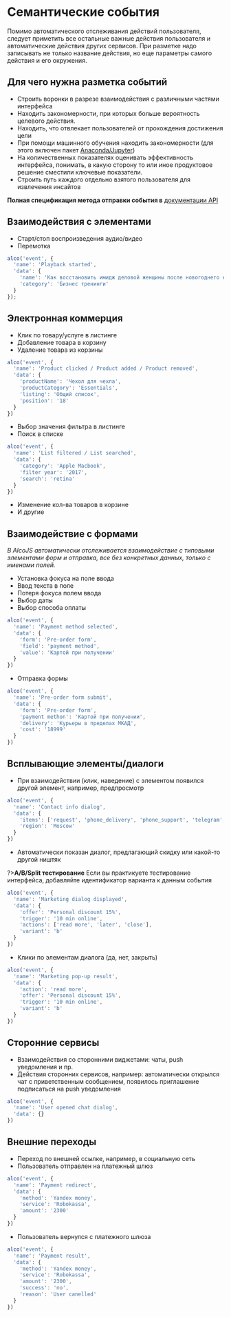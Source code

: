 # Семантические события

Помимо автоматического отслеживания действий пользователя, следует приметить все остальные важные действия пользователя и автоматические действия других сервисов.
При разметке надо записывать не только название действия, но еще параметры самого действия и его окружения.

## Для чего нужна разметка событий

* Строить воронки в разрезе взаимодействия с различными частями интерфейса
* Находить закономерности, при которых больше вероятность целевого действия.
* Находить, что отвлекает пользователей от прохождения достижения цели
* При помощи машинного обучения находить закономерности (для этого включен пакет [Anaconda/Jupyter](data-tools-jupyter))
* На количественных показателях оценивать эффективность интерфейса, понимать, в какую сторону то или иное продуктовое решение сместили ключевые показатели.
* Строить путь каждого отдельно взятого пользователя для извлечения инсайтов

**Полная спецификация метода отправки события в** [документации API](alcojs-methods?id=%d0%9e%d1%82%d0%bf%d1%80%d0%b0%d0%b2%d0%ba%d0%b0-%d1%81%d0%be%d0%b1%d1%8b%d1%82%d0%b8%d0%b9)

## Взаимодействия с элементами

- Старт/стоп воспроизведения аудио/видео
- Перемотка

```javascript
alco('event', {
  'name': 'Playback started',
  'data': {
    'name': 'Как восстановить имидж деловой женщины после новогоднего корпоратива',
    'category': 'Бизнес тренинги'
  }
});
```

## Электронная коммерция 

- Клик по товару/услуге в листинге
- Добавление товара в корзину
- Удаление товара из корзины

```javascript
alco('event', {
  'name': 'Product clicked / Product added / Product removed',
  'data': {
    'productName': 'Чехол для чехла',
    'productCategory': 'Essentials',
    'listing': 'Общий список',
    'position': '18'
  }
})
```

- Выбор значения фильтра в листинге
- Поиск в списке

```javascript
alco('event', {
  'name': 'List filtered / List searched',
  'data': {
    'category': 'Apple Macbook',
    'filter year': '2017',
    'search': 'retina'
  }
})
```

- Изменение кол-ва товаров в корзине
- И другие

## Взаимодействие с формами

_В AlcoJS автоматически отслеживается взаимодействие с типовыми элементами форм и отправка,
все без конкретных данных, только с именами полей._

- Установка фокуса на поле ввода
- Ввод текста в поле
- Потеря фокуса полем ввода
- Выбор даты
- Выбор способа оплаты

```javascript
alco('event', {
  'name': 'Payment method selected',
  'data': {
    'form': 'Pre-order form',
    'field': 'payment method',
    'value': 'Картой при получении'
  }
})
```

- Отправка формы

```javascript
alco('event', {
  'name': 'Pre-order form submit',
  'data': {
    'form': 'Pre-order form',
    'payment methon': 'Картой при получении',
    'delivery': 'Курьеры в пределах МКАД',
    'cost': '18999'
  }
})
```

## Всплывающие элементы/диалоги

- При взаимодействии (клик, наведение) с элементом появился другой элемент, например, предпросмотр







```javascript
alco('event', {
  'name': 'Contact info dialog',
  'data': {
    'items': ['request', 'phone_delivery', 'phone_support', 'telegram', 'whatsapp'],
    'region': 'Moscow'
  }
})
```

- Автоматически показан диалог, предлагающий скидку или какой-то другой ништяк

?>**A/B/Split тестирование** Если вы практикуете тестирование интерфейса, добавляйте идентификатор варианта к данным события 


```javascript
alco('event', {
  'name': 'Marketing dialog displayed',
  'data': {
    'offer': 'Personal discount 15%',
    'trigger': '10 min online',
    'actions': ['read more', 'later', 'close'],
    'variant': 'b'
  }
})
```
- Клики по элементам диалога (да, нет, закрыть)

```javascript
alco('event', {
  'name': 'Marketing pop-up result',
  'data': {
    'action': 'read more',
    'offer': 'Personal discount 15%',
    'trigger': '10 min online',
    'variant': 'b'
  }
})
```

## Сторонние сервисы

- Взаимодействия со сторонними виджетами: чаты, push уведомления и пр.
- Действия сторонних сервисов, например: автоматически открылся чат с приветственным сообщением, появилось приглашение подписаться на push уведомления

```javascript
alco('event', {
  'name': 'User opened chat dialog',
  'data': {}
})
```

## Внешние переходы

- Переход по внешней ссылке, например, в социальную сеть
- Пользователь отправлен на платежный шлюз

```javascript
alco('event', {
  'name': 'Payment redirect',
  'data': {
    'method': 'Yandex money',
    'service': 'Robokassa',
    'amount': '2300'
  }
})
```

- Пользователь вернулся с платежного шлюза

```javascript
alco('event', {
  'name': 'Payment result',
  'data': {
    'method': 'Yandex money',
    'service': 'Robokassa',
    'amount': '2300',
    'success': 'no',
    'reason': 'User canelled'
  }
})
```
